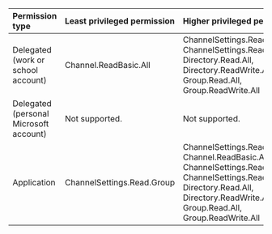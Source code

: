 |Permission type|Least privileged permission|Higher privileged permissions|
|:---|:---|:---|
|Delegated (work or school account)|Channel.ReadBasic.All|ChannelSettings.ReadWrite.All, ChannelSettings.Read.All, Directory.Read.All, Directory.ReadWrite.All, Group.Read.All, Group.ReadWrite.All|
|Delegated (personal Microsoft account)|Not supported.|Not supported.|
|Application|ChannelSettings.Read.Group|ChannelSettings.ReadWrite.Group, Channel.ReadBasic.All, ChannelSettings.Read.All, ChannelSettings.ReadWrite.All, Directory.Read.All, Directory.ReadWrite.All, Group.Read.All, Group.ReadWrite.All|

